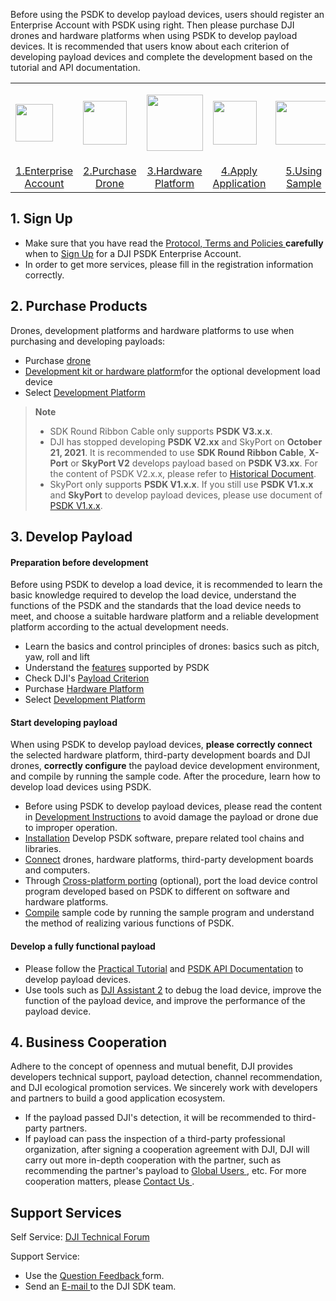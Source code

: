 
Before using the PSDK to develop payload devices, users should register an Enterprise Account with PSDK using right. Then please purchase DJI drones and hardware platforms when using PSDK to develop payload devices. It is recommended that users know about each criterion of developing payload devices and complete the development based on the tutorial and API documentation.


<div>
<table>
<tbody>
  <tr>
   <td style="border-right: none;border-left: none;"><div><p><span>
      <img src="https://terra-1-g.djicdn.com/84f990b0bbd145e6a3930de0c55d3b2b/admin/doc/ec937066-ff48-46fc-a218-102f435912eb.png" width="60" style="vertical-align:middle" alt/></span></p></div></td>
       <td style="border-right: none;border-left: none;"><div><p><span>
      <img src="https://terra-1-g.djicdn.com/84f990b0bbd145e6a3930de0c55d3b2b/admin/doc/1aae7ef2-106f-4488-af8d-ea188a5a10cb.png" width="70" style="vertical-align:middle" alt/></span></p></div></td>
        <td style="border-right: none;border-left: none;"><div><p><span>
      <img src="https://terra-1-g.djicdn.com/84f990b0bbd145e6a3930de0c55d3b2b/admin/doc/d0926aea-c059-42f9-acfa-bd0ce270984f.png" width="90" style="vertical-align:middle" alt/></span></p></div></td>
         <td style="border-right: none;border-left: none;"><div><p><span>
      <img src="https://terra-1-g.djicdn.com/84f990b0bbd145e6a3930de0c55d3b2b/admin/doc/5c9580cc-549f-4b23-9025-6369bc3daee3.png" width="70" style="vertical-align:middle" alt/></span></p></div></td>
         <td style="border-right: none;border-left: none;"><div><p><span>
      <img src="https://terra-1-g.djicdn.com/84f990b0bbd145e6a3930de0c55d3b2b/admin/doc/e781d430-7bc1-4cd1-b177-5dae1969ec76.png" height="70" width="90" style="vertical-align:middle" alt/></span></p></div></td>
         <td style="border-right: none;border-left: none;"><div><p><span>
      <img src="https://terra-1-g.djicdn.com/84f990b0bbd145e6a3930de0c55d3b2b/admin/doc/c6e1cb88-b736-48ce-85df-927c759a54bc.png" height="50" width="100" style="vertical-align:middle" alt/></span></p></div></td>
         <td style="border-right: none;border-left: none;"><div><p><span>
      <img src="https://terra-1-g.djicdn.com/84f990b0bbd145e6a3930de0c55d3b2b/admin/doc/79ecca17-ec45-4c3c-8616-6e840aa6aac3.png" height="50" width="70" style="vertical-align:middle" alt/></span></p></div></td>
  </tr>
  <tr>
   <td style="text-align:center"><a href="https://developer.dji.com/payload-sdk/apply/" target="_blank">1.Enterprise Account</a></td>
   <td style="text-align:center"><a href="https://enterprise.dji.com" target="_blank" >2.Purchase Drone</a></td>
   <td style="text-align:center"><a href="https://developer.dji.com/doc/payload-sdk-tutorial/en/model-instruction/choose-hardware-platform.html">3.Hardware Platform</a></td>
   <td style="text-align:center"><a href="https://developer.dji.com/user/apps/#allhtml">4.Apply Application</a></td>
   <td style="text-align:center"><a href="https://developer.dji.com/doc/payload-sdk-tutorial/en/quick-start/run-sample-code.html">5.Using Sample</a></td>
   <td style="text-align:center"><a href="https://developer.dji.com/doc/payload-sdk-tutorial/en/quick-start/develop-notice.html">6.Develop And Produce</a></td>
   <td style="text-align:center"><a href="mailto:dev@dji.com">7.Join Ecology</a></td>
  </tr>
</tbody>
</table>
</div>

## 1. Sign Up

* Make sure that you have read the [Protocol, Terms and Policies ](https://developer.dji.com/policies/privacy/)**carefully** when to [Sign Up](https://developer.dji.com/payload-sdk/apply/) for a DJI PSDK Enterprise Account.
* In order to get more services, please fill in the registration information correctly.

## 2. Purchase Products
Drones, development platforms and hardware platforms to use when purchasing and developing payloads:

* Purchase <a href="https://enterprise.dji.com" target="_blank" >drone</a>
* [Development kit or hardware platform](https://developer.dji.com/doc/payload-sdk-tutorial/en/model-instruction/choose-hardware-platform.html)for the optional development load device
* Select [Development Platform](https://developer.dji.com/doc/payload-sdk-tutorial/en/model-instruction/choose-develop-platform.html)

> **Note**
>
> * SDK Round Ribbon Cable only supports **PSDK V3.x.x**.
> * DJI has stopped developing **PSDK V2.xx** and SkyPort on **October 21, 2021**. It is recommended to use **SDK Round Ribbon Cable**, **X-Port** or **SkyPort V2** develops payload based on **PSDK V3.xx**. For the content of PSDK V2.x.x, please refer to [Historical Document](https://developer.dji.com/document/2103887e-6d62-4f52-b508-348e57f69244).
> * SkyPort only supports **PSDK V1.x.x**. If you still use **PSDK V1.x.x** and **SkyPort** to develop payload devices, please use document of 
[PSDK V1.x.x](https://terra-1-g.djicdn.com/71a7d383e71a4fb8887a310eb746b47f/psdk/payload-sdk-doc-1.0.zip).

## 3. Develop Payload

#### Preparation before development
Before using PSDK to develop a load device, it is recommended to learn the basic knowledge required to develop the load device, understand the functions of the PSDK and the standards that the load device needs to meet, and choose a suitable hardware platform and a reliable development platform according to the actual development needs.

* Learn the basics and control principles of drones: basics such as pitch, yaw, roll and lift
* Understand the [features](https://developer.dji.com/doc/payload-sdk-tutorial/en/basic-introduction/function-overview.html) supported by PSDK
* Check DJI's [Payload Criterion](https://developer.dji.com/doc/payload-sdk-tutorial/en/model-instruction/payload-develop-criterion.html)
* Purchase [Hardware Platform](https://developer.dji.com/doc/payload-sdk-tutorial/en/model-instruction/choose-hardware-platform.html)
* Select [Development Platform](https://developer.dji.com/doc/payload-sdk-tutorial/en/model-instruction/choose-develop-platform.html)

#### Start developing payload
When using PSDK to develop payload devices, **please correctly connect** the selected hardware platform, third-party development boards and DJI drones, **correctly configure** the payload device development environment, and compile by running the sample code. After the procedure, learn how to develop load devices using PSDK.

* Before using PSDK to develop payload devices, please read the content in [Development Instructions](https://developer.dji.com/doc/payload-sdk-tutorial/en/quick-start/develop-notice.html) to avoid damage the payload or drone due to improper operation.
* [Installation](https://developer.dji.com/doc/payload-sdk-tutorial/en/quick-start/config-develop-environment.html) Develop PSDK software, prepare related tool chains and libraries.
* [Connect](https://developer.dji.com/doc/payload-sdk-tutorial/en/quick-start/device-connect.html) drones, hardware platforms, third-party development boards and computers.
* Through [Cross-platform porting](https://developer.dji.com/doc/payload-sdk-tutorial/en/quick-start/porting.html) (optional), port the load device control program developed based on PSDK to different on software and hardware platforms.
* [Compile](https://developer.dji.com/doc/payload-sdk-tutorial/en/quick-start/run-sample-code.html) sample code by running the sample program and understand the method of realizing various functions of PSDK.


#### Develop a fully functional payload
* Please follow the [Practical Tutorial](https://developer.dji.com/doc/payload-sdk-tutorial/en/function-set/function-overview.html) and [PSDK API Documentation](https://developer.dji.com/doc/payload-sdk-api-reference/en/) to develop payload devices.
* Use tools such as [DJI Assistant 2](https://www.dji.com/cn/downloads) to debug the load device, improve the function of the payload device, and improve the performance of the payload device.

## 4. Business Cooperation

Adhere to the concept of openness and mutual benefit, DJI provides developers technical support, payload detection, channel recommendation, and DJI ecological promotion services. We sincerely work with developers and partners to build a good application ecosystem.

- If the payload passed DJI's detection, it will be recommended to third-party partners.
- If payload can pass the inspection of a third-party professional organization, after signing a cooperation agreement with DJI, DJI will carry out more in-depth cooperation with the partner, such as recommending the partner's payload to [Global Users ](https://www.dji.com/en/products/enterprise#partner-payloads), etc. For more cooperation matters, please [Contact Us ](mailto:dev@dji.com).

## Support Services

Self Service:
 [DJI Technical Forum](https://djisdksupport.zendesk.com/hc/en-us)

Support Service:

- Use the [Question Feedback ](https://djisdksupport.zendesk.com/hc/en-us/requests/new)form.
- Send an [E-mail ](mailto:dev@dji.com)to the DJI SDK team.

